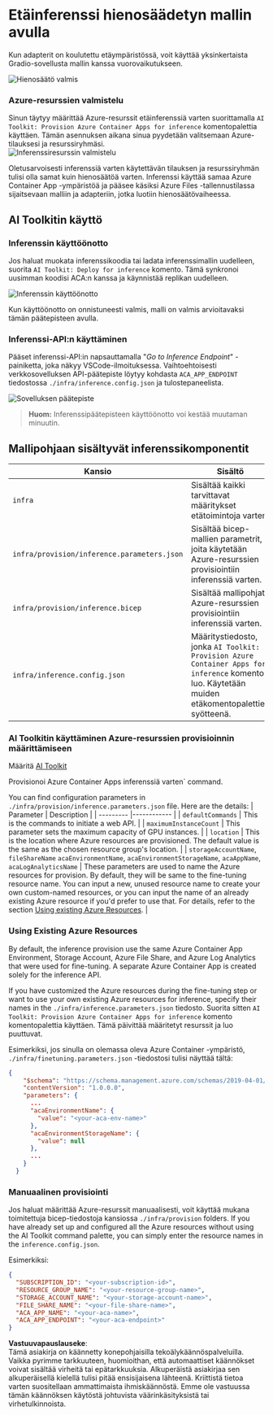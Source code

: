 # Etäinferenssi hienosäädetyn mallin avulla

Kun adapterit on koulutettu etäympäristössä, voit käyttää yksinkertaista Gradio-sovellusta mallin kanssa vuorovaikutukseen.

![Hienosäätö valmis](../../../../../translated_images/log-finetuning-res.4b3ee593f24d3096742d09375adade22b217738cab93bc1139f224e5888a1cbf.fi.png)

### Azure-resurssien valmistelu
Sinun täytyy määrittää Azure-resurssit etäinferenssiä varten suorittamalla `AI Toolkit: Provision Azure Container Apps for inference` komentopalettia käyttäen. Tämän asennuksen aikana sinua pyydetään valitsemaan Azure-tilauksesi ja resurssiryhmäsi.  
![Inferenssiresurssin valmistelu](../../../../../translated_images/command-provision-inference.b294f3ae5764ab45b83246d464ad5329b0de20cf380f75a699b4cc6b5495ca11.fi.png)
   
Oletusarvoisesti inferenssiä varten käytettävän tilauksen ja resurssiryhmän tulisi olla samat kuin hienosäätöä varten. Inferenssi käyttää samaa Azure Container App -ympäristöä ja pääsee käsiksi Azure Files -tallennustilassa sijaitsevaan malliin ja adapteriin, jotka luotiin hienosäätövaiheessa.

## AI Toolkitin käyttö 

### Inferenssin käyttöönotto  
Jos haluat muokata inferenssikoodia tai ladata inferenssimallin uudelleen, suorita `AI Toolkit: Deploy for inference` komento. Tämä synkronoi uusimman koodisi ACA:n kanssa ja käynnistää replikan uudelleen.  

![Inferenssin käyttöönotto](../../../../../translated_images/command-deploy.cb6508c973d6257e649aa4f262d3c170a374da3e9810a4f3d9e03935408a592b.fi.png)

Kun käyttöönotto on onnistuneesti valmis, malli on valmis arvioitavaksi tämän päätepisteen avulla.

### Inferenssi-API:n käyttäminen

Pääset inferenssi-API:in napsauttamalla "*Go to Inference Endpoint*" -painiketta, joka näkyy VSCode-ilmoituksessa. Vaihtoehtoisesti verkkosovelluksen API-päätepiste löytyy kohdasta `ACA_APP_ENDPOINT` tiedostossa `./infra/inference.config.json` ja tulostepaneelista.

![Sovelluksen päätepiste](../../../../../translated_images/notification-deploy.00f4267b7aa6a18cfaaec83a7831b5d09311d5d96a70bb4c9d651ea4a41a8af7.fi.png)

> **Huom:** Inferenssipäätepisteen käyttöönotto voi kestää muutaman minuutin.

## Mallipohjaan sisältyvät inferenssikomponentit
 
| Kansio | Sisältö |
| ------ |--------- |
| `infra` | Sisältää kaikki tarvittavat määritykset etätoimintoja varten. |
| `infra/provision/inference.parameters.json` | Sisältää bicep-mallien parametrit, joita käytetään Azure-resurssien provisiointiin inferenssiä varten. |
| `infra/provision/inference.bicep` | Sisältää mallipohjat Azure-resurssien provisiointiin inferenssiä varten. |
| `infra/inference.config.json` | Määritystiedosto, jonka `AI Toolkit: Provision Azure Container Apps for inference` komento luo. Käytetään muiden etäkomentopalettien syötteenä. |

### AI Toolkitin käyttäminen Azure-resurssien provisioinnin määrittämiseen
Määritä [AI Toolkit](https://marketplace.visualstudio.com/items?itemName=ms-windows-ai-studio.windows-ai-studio)

Provisionoi Azure Container Apps inferenssiä varten` command.

You can find configuration parameters in `./infra/provision/inference.parameters.json` file. Here are the details:
| Parameter | Description |
| --------- |------------ |
| `defaultCommands` | This is the commands to initiate a web API. |
| `maximumInstanceCount` | This parameter sets the maximum capacity of GPU instances. |
| `location` | This is the location where Azure resources are provisioned. The default value is the same as the chosen resource group's location. |
| `storageAccountName`, `fileShareName` `acaEnvironmentName`, `acaEnvironmentStorageName`, `acaAppName`,  `acaLogAnalyticsName` | These parameters are used to name the Azure resources for provision. By default, they will be same to the fine-tuning resource name. You can input a new, unused resource name to create your own custom-named resources, or you can input the name of an already existing Azure resource if you'd prefer to use that. For details, refer to the section [Using existing Azure Resources](../../../../../md/01.Introduction/03). |

### Using Existing Azure Resources

By default, the inference provision use the same Azure Container App Environment, Storage Account, Azure File Share, and Azure Log Analytics that were used for fine-tuning. A separate Azure Container App is created solely for the inference API. 

If you have customized the Azure resources during the fine-tuning step or want to use your own existing Azure resources for inference, specify their names in the `./infra/inference.parameters.json` tiedosto. Suorita sitten `AI Toolkit: Provision Azure Container Apps for inference` komento komentopalettia käyttäen. Tämä päivittää määritetyt resurssit ja luo puuttuvat.

Esimerkiksi, jos sinulla on olemassa oleva Azure Container -ympäristö, `./infra/finetuning.parameters.json` -tiedostosi tulisi näyttää tältä:

```json
{
    "$schema": "https://schema.management.azure.com/schemas/2019-04-01/deploymentParameters.json#",
    "contentVersion": "1.0.0.0",
    "parameters": {
      ...
      "acaEnvironmentName": {
        "value": "<your-aca-env-name>"
      },
      "acaEnvironmentStorageName": {
        "value": null
      },
      ...
    }
  }
```

### Manuaalinen provisiointi  
Jos haluat määrittää Azure-resurssit manuaalisesti, voit käyttää mukana toimitettuja bicep-tiedostoja kansiossa `./infra/provision` folders. If you have already set up and configured all the Azure resources without using the AI Toolkit command palette, you can simply enter the resource names in the `inference.config.json`.

Esimerkiksi:

```json
{
  "SUBSCRIPTION_ID": "<your-subscription-id>",
  "RESOURCE_GROUP_NAME": "<your-resource-group-name>",
  "STORAGE_ACCOUNT_NAME": "<your-storage-account-name>",
  "FILE_SHARE_NAME": "<your-file-share-name>",
  "ACA_APP_NAME": "<your-aca-name>",
  "ACA_APP_ENDPOINT": "<your-aca-endpoint>"
}
```

**Vastuuvapauslauseke**:  
Tämä asiakirja on käännetty konepohjaisilla tekoälykäännöspalveluilla. Vaikka pyrimme tarkkuuteen, huomioithan, että automaattiset käännökset voivat sisältää virheitä tai epätarkkuuksia. Alkuperäistä asiakirjaa sen alkuperäisellä kielellä tulisi pitää ensisijaisena lähteenä. Kriittistä tietoa varten suositellaan ammattimaista ihmiskäännöstä. Emme ole vastuussa tämän käännöksen käytöstä johtuvista väärinkäsityksistä tai virhetulkinnoista.